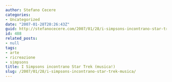 ```yaml
---
author: Stefano Cecere
categories:
- Uncategorized
date: "2007-01-28T20:26:43Z"
guid: http://stefanocecere.com/2007/01/28/i-simpsons-incontrano-star-trek-musica/
id: 488
related_posts:
- null
tags:
- arte
- ricreazione
- simpsons
title: I Simpsons incontrano Star Trek (musica!)
slug: /2007/01/28/i-simpsons-incontrano-star-trek-musica/
---
```


<div>
</div>